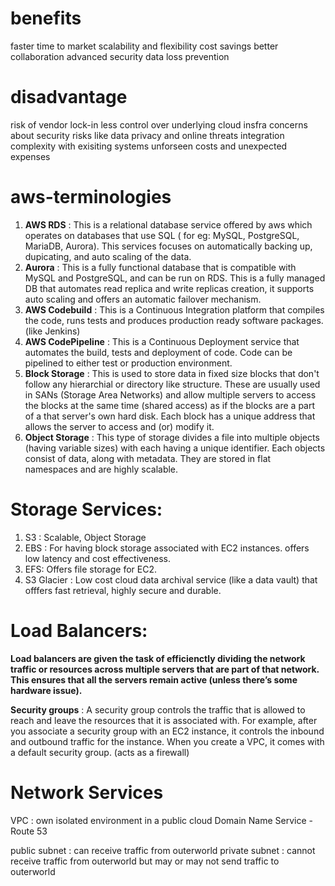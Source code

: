 # benefits
faster time to market
scalability and flexibility
cost savings
better collaboration
advanced security
data loss prevention

# disadvantage
risk of vendor lock-in
less control over underlying cloud insfra
concerns about security risks like data privacy and online threats
integration complexity with exisiting systems
unforseen costs and unexpected expenses

# aws-terminologies

1. **AWS RDS** : This is a relational database service offered by aws which operates on databases that use SQL ( for eg: MySQL, PostgreSQL, MariaDB, Aurora). This services focuses on automatically backing up, dupicating, and auto scaling of the data.
2. **Aurora** : This is a fully functional database that is compatible with MySQL and PostgreSQL, and can be run on RDS. This is a fully managed DB that automates read replica and write replicas creation, it supports auto scaling and offers an automatic failover mechanism.
3. **AWS Codebuild** : This is a Continuous Integration platform that compiles the code, runs tests and produces production ready software packages. (like Jenkins)
4. **AWS CodePipeline** : This is a Continuous Deployment service that automates the build, tests and deployment of code. Code can be pipelined to either test or production environment.
5. **Block Storage** : This is used to store data in fixed size blocks that don't follow any hierarchial or directory like structure. These are usually used in SANs (Storage Area Networks) and allow multiple servers to access the blocks at the same time (shared access) as if the blocks are a part of a that server's own hard disk. Each block has a unique address that allows the server to access and (or) modify it.
6. **Object Storage** : This type of storage divides a file into multiple objects (having variable sizes) with each having a unique identifier. Each objects consist of data, along with metadata. They are stored in flat namespaces and are highly scalable.

# Storage Services:
 1. S3 : Scalable, Object Storage 
 2. EBS : For having block storage associated with EC2 instances. offers low latency and cost effectiveness.
 3. EFS: Offers file storage for EC2.
 4. S3 Glacier : Low cost cloud data archival service (like a data vault) that offfers fast retrieval, highly secure and durable.

# Load Balancers: 
 **Load balancers are given the task of efficienctly dividing the network traffic or resources across multiple servers that are part of that network. This ensures that all the servers remain active (unless there’s some hardware issue).**

 **Security groups** : A security group controls the traffic that is allowed to reach and leave the resources that it is associated with. For example, after you associate a security group with an EC2 instance, it controls the inbound and outbound traffic for the instance. When you create a VPC, it comes with a default security group. (acts as a firewall)

# Network Services
VPC : own isolated environment in a public cloud
Domain Name Service - Route 53

public subnet : can receive traffic from outerworld
private subnet : cannot receive traffic from outerworld but may or may not send traffic to outerworld
